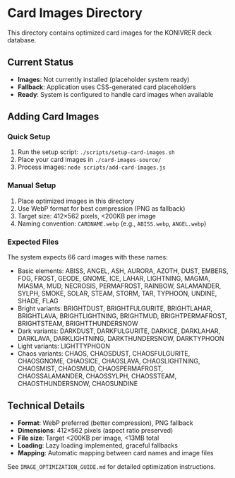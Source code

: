 # Card Images Directory

This directory contains optimized card images for the KONIVRER deck database.

## Current Status
- **Images**: Not currently installed (placeholder system ready)
- **Fallback**: Application uses CSS-generated card placeholders
- **Ready**: System is configured to handle card images when available

## Adding Card Images

### Quick Setup
1. Run the setup script: `./scripts/setup-card-images.sh`
2. Place your card images in `./card-images-source/`
3. Process images: `node scripts/add-card-images.js`

### Manual Setup
1. Place optimized images in this directory
2. Use WebP format for best compression (PNG as fallback)
3. Target size: 412×562 pixels, <200KB per image
4. Naming convention: `CARDNAME.webp` (e.g., `ABISS.webp`, `ANGEL.webp`)

### Expected Files
The system expects 66 card images with these names:
- Basic elements: ABISS, ANGEL, ASH, AURORA, AZOTH, DUST, EMBERS, FOG, FROST, GEODE, GNOME, ICE, LAHAR, LIGHTNING, MAGMA, MIASMA, MUD, NECROSIS, PERMAFROST, RAINBOW, SALAMANDER, SYLPH, SMOKE, SOLAR, STEAM, STORM, TAR, TYPHOON, UNDINE, SHADE, FLAG
- Bright variants: BRIGHTDUST, BRIGHTFULGURITE, BRIGHTLAHAR, BRIGHTLAVA, BRIGHTLIGHTNING, BRIGHTMUD, BRIGHTPERMAFROST, BRIGHTSTEAM, BRIGHTTHUNDERSNOW
- Dark variants: DARKDUST, DARKFULGURITE, DARKICE, DARKLAHAR, DARKLAVA, DARKLIGHTNING, DARKTHUNDERSNOW, DARKTYPHOON
- Light variants: LIGHTTYPHOON
- Chaos variants: CHAOS, CHAOSDUST, CHAOSFULGURITE, CHAOSGNOME, CHAOSICE, CHAOSLAVA, CHAOSLIGHTNING, CHAOSMIST, CHAOSMUD, CHAOSPERMAFROST, CHAOSSALAMANDER, CHAOSSYLPH, CHAOSSTEAM, CHAOSTHUNDERSNOW, CHAOSUNDINE

## Technical Details
- **Format**: WebP preferred (better compression), PNG fallback
- **Dimensions**: 412×562 pixels (aspect ratio preserved)
- **File size**: Target <200KB per image, <13MB total
- **Loading**: Lazy loading implemented, graceful fallbacks
- **Mapping**: Automatic mapping between card names and image files

See `IMAGE_OPTIMIZATION_GUIDE.md` for detailed optimization instructions.
